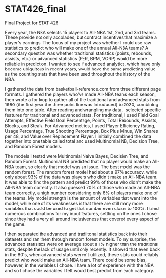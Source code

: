 # STAT426_final
Final Project for STAT 426

Every year, the NBA selects 15 players to All-NBA 1st, 2nd, and 3rd teams. These provide not only accolades, but contract incentives that maximize a player's earnings. The focus of my project was whether I could use raw statistics to predict who will make one of the annual All-NBA teams? A secondary question was whether traditional statistics (points, rebounds, assists, etc.) or advanced statistics (PER, BPM, VORP) would be more reliable in prediction. I wanted to see if advanced analytics, which have only become ubiquitous in recent years, would have the same predicting value as the counting stats that have been used throughout the history of the NBA.

I gathered the data from basketball-reference.com from three different page formats. I gathered the players who've made All-NBA teams each season, then wrote a for loop to gather all of the traditional and advanced stats from 1980 (the first year the three point line was introduced) to 2020, combining them into one table. After reading and wrangling my data, I selected specific features for traditional and advanced stats. For traditional, I used Field Goal Attempts, Effective Field Goal Percentage, Points, Total Rebounds, Assists, Blocks, and Steals. For Advanced metrics, I used Player Efficiency Rating, Usage Percentage, True Shooting Percentage, Box Plus Minus, Win Shares per 48, and Value over Replacement Player. I initially combined the data together into one table called total and used Multinomial NB, Decision Tree, and Random Forest models. 

The models I tested were Multinomial Naive Bayes, Decision Tree, and Random Forest. Multinomial NB predicted that no player would make an All-NBA team, so clearly that model was an issue. The best model was the random forest. The random forest model had about a 97% accuracy, while only about 93% of the data was players who didn't make an All-NBA team. It was able to find the pattern and predict 99% of those who didn't make the All-NBA team correctly. It also guessed 70% of those who made an All-NBA team correctly, a high number considering only 6% of players make one of the teams. My model strength is the amount of variables that went into the model, while one of its weaknesses is that there are still many more variables that could be used to get that number even closer to 100%. I tried numerous combinations for my input features, settling on the ones I chose since they had a very all around inclusiveness that covered every aspect of the game. 

I then separated the advanced and tradiitonal statistics back into their datasets and ran them through random forest models. To my surprise, the advanced statisitics were on average about a 1% higher than the traditional stats, despite the lack of usage until only recently. It showed that even back in the 80's, when advanced stats weren't utilized, these stats could reliably predict who would make an All-NBA team. There could be some bias, however, in the variables I chose. I have a lot of experience with the NBA and so I chose the variables I felt would best predict from each category. 
